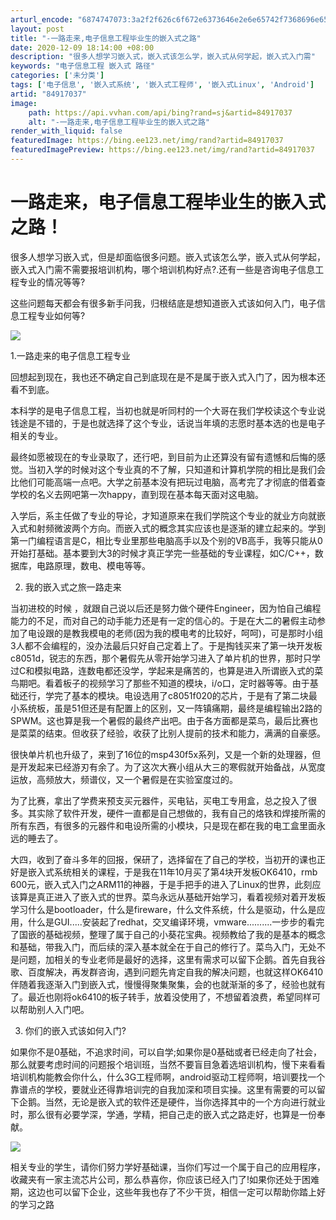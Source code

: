 ```yaml
---
arturl_encode: "6874747073:3a2f2f626c6f672e6373646e2e6e65742f7368696e656f3031:2f61727469636c652f64657461696c732f3834393137303337"
layout: post
title: "-一路走来,电子信息工程毕业生的嵌入式之路"
date: 2020-12-09 18:14:00 +08:00
description: "很多人想学习嵌入式，嵌入式该怎么学，嵌入式从何学起，嵌入式入门需"
keywords: "电子信息工程 嵌入式 路径"
categories: ['未分类']
tags: ['电子信息', '嵌入式系统', '嵌入式工程师', '嵌入式Linux', 'Android']
artid: "84917037"
image:
    path: https://api.vvhan.com/api/bing?rand=sj&artid=84917037
    alt: "-一路走来,电子信息工程毕业生的嵌入式之路"
render_with_liquid: false
featuredImage: https://bing.ee123.net/img/rand?artid=84917037
featuredImagePreview: https://bing.ee123.net/img/rand?artid=84917037
---
```


# 一路走来，电子信息工程毕业生的嵌入式之路！

很多人想学习嵌入式，但是却面临很多问题。嵌入式该怎么学，嵌入式从何学起，嵌入式入门需不需要报培训机构，哪个培训机构好点?.还有一些是咨询电子信息工程专业的情况等等?
  
  
  

这些问题每天都会有很多新手问我，归根结底是想知道嵌入式该如何入门，电子信息工程专业如何等?
  
  
![](https://i-blog.csdnimg.cn/blog_migrate/b3a3a8d69b478946df1e7a375b6fe903.jpeg)
  
  
  

1.一路走来的电子信息工程专业
  
  
  

回想起到现在，我也还不确定自己到底现在是不是属于嵌入式入门了，因为根本还看不到底。
  
  
  

本科学的是电子信息工程，当初也就是听同村的一个大哥在我们学校读这个专业说钱途是不错的，于是也就选择了这个专业，话说当年填的志愿时基本选的也是电子相关的专业。
  
  
  

最终如愿被现在的专业录取了，还行吧，到目前为止还算没有留有遗憾和后悔的感觉。当初入学的时候对这个专业真的不了解，只知道和计算机学院的相比是我们会比他们可能高端一点吧。大学之前基本没有把玩过电脑，高考完了才彻底的借着查学校的名义去网吧第一次happy，直到现在基本每天面对这电脑。
  
  
  

入学后，系主任做了专业的导论，才知道原来在我们学院这个专业的就业方向就嵌入式和射频微波两个方向。而嵌入式的概念其实应该也是逐渐的建立起来的。学到第一门编程语言是C，相比专业里那些电脑高手以及个别的VB高手，我等只能从0开始打基础。基本要到大3的时候才真正学完一些基础的专业课程，如C/C++，数据库，电路原理，数电、模电等等。
  
  
  

2. 我的嵌入式之旅一路走来
  
  
  

当初进校的时候 ，就跟自己说以后还是努力做个硬件Engineer，因为怕自己编程能力的不足，而对自己的动手能力还是有一定的信心的。于是在大二的暑假主动参加了电设跟的是教我模电的老师(因为我的模电考的比较好，呵呵)，可是那时小组3人都不会编程的，没办法最后只好自己定着上了。于是掏钱买来了第一块开发板c8051d，锐志的东西，那个暑假先从零开始学习进入了单片机的世界，那时只学过C和模拟电路，连数电都还没学，学起来是痛苦的，也算是进入所谓嵌入式的菜鸟期吧。看着板子的视频学习了那些不知道的模块，i/o口，定时器等等。由于基础还行，学完了基本的模块。电设选用了c8051f020的芯片，于是有了第二块最小系统板，虽是51但还是有配置上的区别，又一阵镇痛期，最终是编程输出2路的SPWM。这也算是我一个暑假的最终产出吧。由于各方面都是菜鸟，最后比赛也是菜菜的结束。但收获了经验，收获了比别人提前的技术和能力，满满的自豪感。
  
  
  

很快单片机也升级了，来到了16位的msp430f5x系列，又是一个新的处理器，但是开发起来已经游刃有余了。为了这次大赛小组从大三的寒假就开始备战，从宽度运放，高频放大，频谱仪，又一个暑假是在实验室度过的。
  
  
  

为了比赛，拿出了学费来预支买元器件，买电钻，买电工专用盒，总之投入了很多。其实除了软件开发，硬件一直都是自己想做的，我有自己的烙铁和焊接所需的所有东西，有很多的元器件和电设所需的小模块，只是现在都在我的电工盒里面永远的睡去了。
  
  
  

大四，收到了奋斗多年的回报，保研了，选择留在了自己的学校，当初开的课也正好是嵌入式系统相关的课程，于是我在11年10月买了第4块开发板OK6410，rmb 600元，嵌入式入门之ARM11的神器，于是手把手的进入了Linux的世界，此刻应该算是真正进入了嵌入式的世界。菜鸟永远从基础开始学习，看着视频对着开发板学习什么是bootloader，什么是fireware，什么文件系统，什么是驱动，什么是应用，什么是GUI.....安装起了redhat，交叉编译环境，vmware..........一步步的看完了国嵌的基础视频，整理了属于自己的小葵花宝典。视频教给了我的是基本的概念和基础，带我入门，而后续的深入基本就全在于自己的修行了。菜鸟入门，无处不是问题，加相关的专业老师是最好的选择，这里有需求可以留下企鹅。首先自我谷歌、百度解决，再发群咨询，遇到问题先肯定自我的解决问题，也就这样OK6410伴随着我逐渐入门到嵌入式，慢慢得聚集聚集，会的也就渐渐的多了，经验也就有了。最近也刚将ok6410的板子转手，放着没使用了，不想留着浪费，希望同样可以帮助别人入门吧。
  
  
  

3. 你们的嵌入式该如何入门?
  
  
  

如果你不是0基础，不追求时间，可以自学;如果你是0基础或者已经走向了社会，那么就要考虑时间的问题报个培训班，当然不要盲目急着选培训机构，慢下来看看培训机构能教会你什么，什么3G工程师啊，android驱动工程师啊，培训要找一个靠谱点的学校，要就业还得靠培训完的自我加深和项目实操。这里有需要的可以留下企鹅。当然，无论是嵌入式的软件还是硬件，当你选择其中的一个方向进行就业时，那么很有必要学深，学通，学精，把自己走的嵌入式之路走好，也算是一份奉献。

![](https://i-blog.csdnimg.cn/blog_migrate/a4567766bb9e2fbc409b9d1d5499d992.jpeg)
  
  
  

相关专业的学生，请你们努力学好基础课，当你们写过一个属于自己的应用程序，收藏夹有一家主流芯片公司，那么恭喜你，你应该已经入门了!如果你还处于困难期，这边也可以留下企业，这些年我也存了不少干货，相信一定可以帮助你踏上好的学习之路